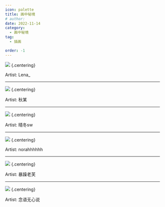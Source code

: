 ```yaml
---
icon: palette
title: 画中秘境
# author: 
date: 2022-11-14
category:
  - 画中秘境
tag:
  - 插画

order: -1
---
```

<!-- more -->
![](./res/illustration/澄闪（Lena_）.webp) {.centering}

Artist: Lena_

---

![](./res/illustration/流明（秋某）.webp) {.centering}

Artist: 秋某

---

![](./res/illustration/苇草（晴冬sw）.webp) {.centering}

Artist: 晴冬sw

---

![](./res/illustration/嵯峨（norahhhhhh）.webp) {.centering}

Artist: norahhhhhh

---

![](./res/illustration/扉页（暴躁老芙）.webp) {.centering}

Artist: 暴躁老芙

---

![](./res/illustration/流明小鸟歌蕾蒂娅（念语无心说）.webp) {.centering}

Artist: 念语无心说
<FakeAds />